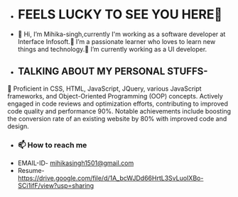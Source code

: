 - <H1>FEELS LUCKY TO SEE YOU HERE💞️</H1>
- 👋 Hi, I’m Mihika-singh,currently I'm working as a software developer at Interface Infosoft.👀 I’m a passionate learner who loves to learn new things and technology.🌱 I’m currently working as a UI developer.
- <h2>TALKING ABOUT MY PERSONAL STUFFS-</h2>
💞️ Proficient in CSS, HTML, JavaScript, JQuery, various JavaScript frameworks, and Object-Oriented Programming (OOP) concepts. Actively engaged in code reviews and optimization efforts, contributing to improved code quality and performance 90%. Notable achievements include boosting the conversion rate of an existing website by 80% with improved code and design.

- <H3>📫 How to reach me</H3>
- EMAIL-ID- mihikasingh1501@gmail.com
- Resume- https://drive.google.com/file/d/1A_bcWJDd66HrtL3SvLuoIXBo-SCi1ifF/view?usp=sharing
<!---
Mihika-singh/Mihika-singh is a ✨ special ✨ repository because its `README.md` (this file) appears on your GitHub profile.
You can click the Preview link to take a look at your changes.
--->
